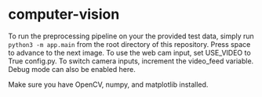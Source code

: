 # computer-vision

To run the preprocessing pipeline on your the provided test data, simply run `python3 -m app.main` from the root directory of this repository. Press space to advance to the next image. To use the web cam input, set USE_VIDEO to True config.py. To switch camera inputs, increment the video_feed variable. Debug mode can also be enabled here.

Make sure you have OpenCV, numpy, and matplotlib installed.